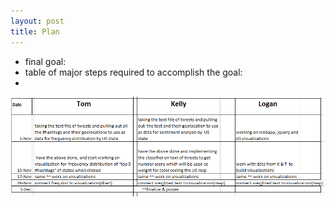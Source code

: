 ```yaml
---
layout: post
title: Plan
---
```


- final goal:
- table of major steps required to accomplish the goal:
- 
![table](table2.png)
